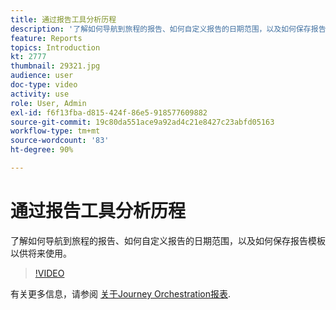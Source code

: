 ```yaml
---
title: 通过报告工具分析历程
description: '了解如何导航到旅程的报告、如何自定义报告的日期范围，以及如何保存报告模板以供将来使用。 '
feature: Reports
topics: Introduction
kt: 2777
thumbnail: 29321.jpg
audience: user
doc-type: video
activity: use
role: User, Admin
exl-id: f6f13fba-d815-424f-86e5-918577609882
source-git-commit: 19c80da551ace9a92ad4c21e8427c23abfd05163
workflow-type: tm+mt
source-wordcount: '83'
ht-degree: 90%

---
```


# 通过报告工具分析历程

了解如何导航到旅程的报告、如何自定义报告的日期范围，以及如何保存报告模板以供将来使用。 

>[!VIDEO](https://video.tv.adobe.com/v/29321?quality=12)

有关更多信息，请参阅 [关于Journey Orchestration报表](https://experienceleague.adobe.com/docs/journeys/using/journey-reports/about-journey-reports.html?lang=zh-Hans).
